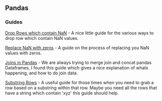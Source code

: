 ## Pandas

### Guides

[Drop Rows which contain NaN](https://www.geeksforgeeks.org/how-to-drop-rows-with-nan-values-in-pandas-dataframe/) - A nice little guide for the various ways to drop row which contain NaN values. 

[Replace NaN with zeros](https://datatofish.com/replace-nan-values-with-zeros/) - A guide on the process of replacing you NaN values with zeros. 

[Joins in Pandas](https://www.analyticsvidhya.com/blog/2020/02/joins-in-pandas-master-the-different-types-of-joins-in-python/) - We are always trying to merge join and concat pandas Dataframes, I found this guide which gives a nice explanation of whats happening, and how to do join data. 

[Substring Rows](https://datatofish.com/substring-pandas-dataframe/) - A useful guide for those times when you need to grab a row based on a substring within that row. Maybe you need all the rows that have a string which contain 'xyz' this guide should help.